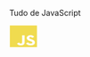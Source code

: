Tudo de JavaScript

 <img align="center" alt="Judah-Js" height="40" width="50" src="https://raw.githubusercontent.com/devicons/devicon/master/icons/javascript/javascript-plain.svg">
